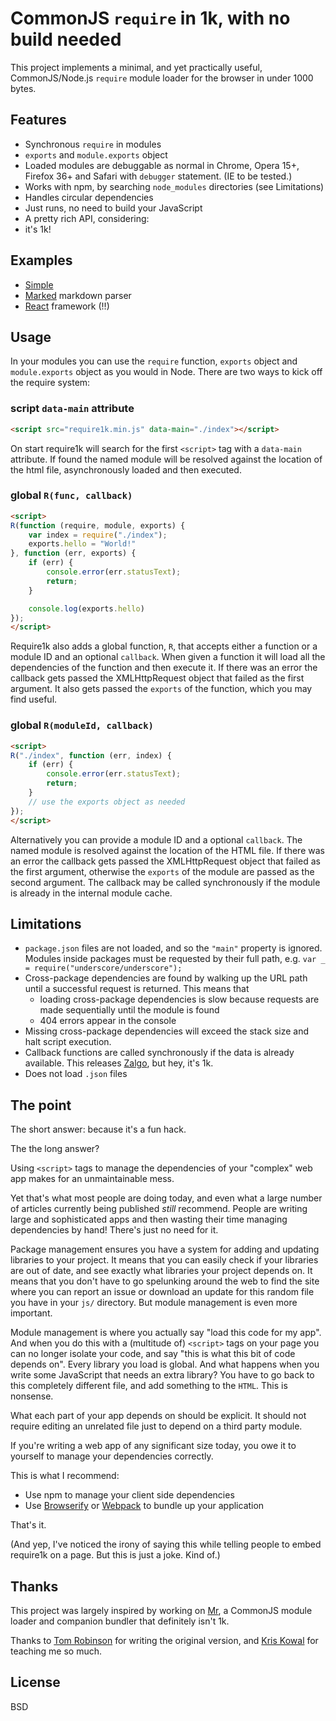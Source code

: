 # CommonJS `require` in 1k, with no build needed

This project implements a minimal, and yet practically useful, CommonJS/Node.js `require` module loader for the browser in under 1000 bytes.

## Features

* Synchronous `require` in modules
* `exports` and `module.exports` object
* Loaded modules are debuggable as normal in Chrome, Opera 15+, Firefox 36+ and Safari with `debugger` statement. (IE to be tested.)
* Works with npm, by searching `node_modules` directories (see Limitations)
* Handles circular dependencies
* Just runs, no need to build your JavaScript
* A pretty rich API, considering:
* it's 1k!

## Examples

* [Simple](http://stuk.github.io/require1k/examples/simple/)
* [Marked](http://stuk.github.io/require1k/examples/marked) markdown parser
* [React](http://stuk.github.io/require1k/examples/react) framework (!!)

## Usage

In your modules you can use the `require` function, `exports` object and `module.exports` object as you would in Node. There are two ways to kick off the require system:

### script `data-main` attribute

```html
<script src="require1k.min.js" data-main="./index"></script>
```

On start require1k will search for the first `<script>` tag with a `data-main` attribute. If found the named module will be resolved against the location of the html file, asynchronously loaded and then executed.

### global `R(func, callback)`

```html
<script>
R(function (require, module, exports) {
    var index = require("./index");
    exports.hello = "World!"
}, function (err, exports) {
    if (err) {
        console.error(err.statusText);
        return;
    }

    console.log(exports.hello)
});
</script>
```

Require1k also adds a global function, `R`, that accepts either a function or a module ID and an optional `callback`. When given a function it will load all the dependencies of the function and then execute it. If there was an error the callback gets passed the XMLHttpRequest object that failed as the first argument. It also gets passed the `exports` of the function, which you may find useful.

### global `R(moduleId, callback)`

```html
<script>
R("./index", function (err, index) {
    if (err) {
        console.error(err.statusText);
        return;
    }
    // use the exports object as needed
});
</script>
```

Alternatively you can provide a module ID and a optional `callback`. The named module is resolved against the location of the HTML file. If there was an error the callback gets passed the XMLHttpRequest object that failed as the first argument, otherwise the `exports` of the module are passed as the second argument. The callback may be called synchronously if the module is already in the internal module cache.

## Limitations

* `package.json` files are not loaded, and so the `"main"` property is ignored. Modules inside packages must be requested by their full path, e.g. `var _ = require("underscore/underscore");`
* Cross-package dependencies are found by walking up the URL path until a successful request is returned. This means that
    * loading cross-package dependencies is slow because requests are made sequentially until the module is found
    * 404 errors appear in the console
* Missing cross-package dependencies will exceed the stack size and halt script execution.
* Callback functions are called synchronously if the data is already available. This releases [Zalgo](http://blog.izs.me/post/59142742143/designing-apis-for-asynchrony), but hey, it's 1k.
* Does not load `.json` files


## The point

The short answer: because it's a fun hack.

The the long answer?

Using `<script>` tags to manage the dependencies of your "complex" web app makes for an unmaintainable mess.

Yet that's what most people are doing today, and even what a large number of articles currently being published *still* recommend. People are writing large and sophisticated apps and then wasting their time managing dependencies by hand! There's just no need for it.

Package management ensures you have a system for adding and updating libraries to your project. It means that you can easily check if your libraries are out of date, and see exactly what libraries your project depends on. It means that you don't have to go spelunking around the web to find the site where you can report an issue or download an update for this random file you have in your `js/` directory. But module management is even more important.

Module management is where you actually say "load this code for my app". And when you do this with a (multitude of) `<script>` tags on your page you can no longer isolate your code, and say "this is what this bit of code depends on". Every library you load is global. And what happens when you write some JavaScript that needs an extra library? You have to go back to this completely different file, and add something to the `HTML`. This is nonsense.

What each part of your app depends on should be explicit. It should not require editing an unrelated file just to depend on a third party module.

If you're writing a web app of any significant size today, you owe it to yourself to manage your dependencies correctly.

This is what I recommend:

* Use npm to manage your client side dependencies
* Use [Browserify](http://browserify.org/) or [Webpack](http://webpack.github.io/) to bundle up your application

That's it.

(And yep, I've noticed the irony of saying this while telling people to embed require1k on a page. But this is just a joke. Kind of.)

## Thanks

This project was largely inspired by working on [Mr](https://github.com/montagejs/mr), a CommonJS module loader and companion bundler that definitely isn't 1k.

Thanks to [Tom Robinson](https://twitter.com/tlrobinson) for writing the original version, and [Kris Kowal](https://twitter.com/kriskowal) for teaching me so much.

## License

BSD
